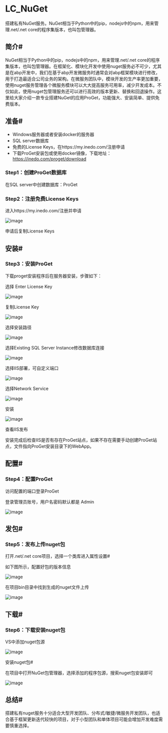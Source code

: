 # LC_NuGet
搭建私有NuGet服务。NuGet相当于Python中的pip，nodejs中的npm，用来管理.net/.net core的程序集版本，也叫包管理器。

## 简介#
NuGet相当于Python中的pip，nodejs中的npm，用来管理.net/.net core的程序集版本，也叫包管理器。在框架化、模块化开发中使用nuget服务必不可少，尤其是在abp开发中，我们在基于abp开发微服务时通常会对abp框架模块进行修改，用于打造最适合公司业务的架构。在微服务团队中，模块开发的生产率更加重要，使用nuget服务管理各个微服务模块可以大大提高服务可用率，减少开发成本。不仅如此，使用nuget包管理服务还可以进行高效的版本更新、替换和回退操作。这里给大家介绍一款专业搭建NuGet的应用ProGet，功能强大、安装简单、提供免费版本。

## 准备#
* Windows服务器或者安装docker的服务器
* SQL server数据库
* 免费的License Keys，在https://my.inedo.com/注册申请
* 下载ProGet安装包或使用docker镜像，下载地址：https://inedo.com/proget/download
### Step1：创建ProGet数据库
在SQL server中创建数据库：ProGet

### Step2：注册免费License Keys
进入https://my.inedo.com/注册并申请

![image](https://user-images.githubusercontent.com/26539681/146894339-dd46287e-4bf4-4492-a599-3999cfb651e8.png)

申请后复制License Keys

## 安装#
### Step3：安装ProGet
下载proget安装程序后在服务器安装，步骤如下：

选择 Enter License Key

![image](https://user-images.githubusercontent.com/26539681/146894566-a4d18223-3d9c-41b0-88a4-45a994955ce4.png)

复制License Key

![image](https://user-images.githubusercontent.com/26539681/146894600-bb2acf20-8710-4e47-b2fa-fa6010d736e7.png)

选择安装路径

![image](https://user-images.githubusercontent.com/26539681/146894643-299fa575-8e4a-45cf-bbad-4dec89c6be5f.png)

选择Existing SQL Server Instance修改数据库连接

![image](https://user-images.githubusercontent.com/26539681/146894711-f19ee119-d2a4-4306-82c5-719a862bc855.png)

选择IIS部署，可自定义端口

![image](https://user-images.githubusercontent.com/26539681/146894752-f6a6deac-4ce9-41bc-b57a-a55ae0a0e3be.png)

选择Network Service

![image](https://user-images.githubusercontent.com/26539681/146894836-e4e76ce5-4a52-46a0-ac05-82d206651c5b.png)

安装

![image](https://user-images.githubusercontent.com/26539681/146894899-592cb9a5-d69c-4096-803a-ba89472e9ac5.png)

查看IIS发布

安装完成后检查IIS是否有存在ProGet站点，如果不存在需要手动创建ProGet站点，文件指向ProGet安装目录下的WebApp。

## 配置#
### Step4：配置ProGet
访问配置的端口登录ProGet

登录管理员账号，用户名密码默认都是 Admin

![image](https://user-images.githubusercontent.com/26539681/146895079-ffe00270-7f75-4df9-b70f-6f91821257fa.png)

## 发包#
### Step5：发布上传nuget包
打开.net/.net core项目，选择一个类库进入属性设置#

如下图所示，配置好包的版本信息

![image](https://user-images.githubusercontent.com/26539681/146895197-bc16a5e3-3874-4e70-ab5c-c2118f106204.png)

在项目bin目录中找到生成的nuget文件上传

![image](https://user-images.githubusercontent.com/26539681/146895264-16eadb17-fee6-46b9-be56-ab6b16cc3af2.png)

## 下载#
### Step6：下载安装nuget包

VS中添加nuget包源

![image](https://user-images.githubusercontent.com/26539681/146895379-8119344e-c6c8-470a-a04c-c0c7d4929805.png)

安装nuget包#

在项目中打开NuGet包管理器，选择添加的程序包源，搜索nuget包安装即可

![image](https://user-images.githubusercontent.com/26539681/146895446-b9746394-fd9d-47a6-819c-daee12be3ca8.png)

## 总结#
搭建私有nuget服务十分适合大型开发团队、分布式/敏捷/微服务开发团队，也适合基于框架更新迭代较快的项目，对于小型团队和单体项目可能会增加开发难度需要慎重选择。
